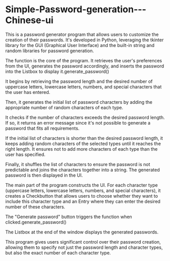# Simple-Password-generation---Chinese-ui
This is a password generator program that allows users to customize the creation of their passwords. It's developed in Python, leveraging the tkinter library for the GUI (Graphical User Interface) and the built-in string and random libraries for password generation.

The function  is the core of the program. It retrieves the user's preferences from the UI, generates the password accordingly, and inserts the password into the Listbox to display it.generate_password()

It begins by retrieving the password length and the desired number of uppercase letters, lowercase letters, numbers, and special characters that the user has entered.

Then, it generates the initial list of password characters by adding the appropriate number of random characters of each type.

It checks if the number of characters exceeds the desired password length. If so, it returns an error message since it's not possible to generate a password that fits all requirements.

If the initial list of characters is shorter than the desired password length, it keeps adding random characters of the selected types until it reaches the right length. It ensures not to add more characters of each type than the user has specified.

Finally, it shuffles the list of characters to ensure the password is not predictable and joins the characters together into a string. The generated password is then displayed in the UI.

The main part of the program constructs the UI. For each character type (uppercase letters, lowercase letters, numbers, and special characters), it creates a Checkbutton that allows users to choose whether they want to include this character type and an Entry where they can enter the desired number of these characters.

The "Generate password" button triggers the  function when clicked.generate_password()

The Listbox at the end of the window displays the generated passwords.

This program gives users significant control over their password creation, allowing them to specify not just the password length and character types, but also the exact number of each character type.
